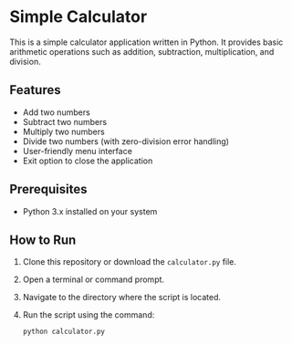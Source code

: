 # Simple Calculator

This is a simple calculator application written in Python. It provides basic arithmetic operations such as addition, subtraction, multiplication, and division.

## Features

- Add two numbers
- Subtract two numbers
- Multiply two numbers
- Divide two numbers (with zero-division error handling)
- User-friendly menu interface
- Exit option to close the application

## Prerequisites

- Python 3.x installed on your system

## How to Run

1. Clone this repository or download the `calculator.py` file.
2. Open a terminal or command prompt.
3. Navigate to the directory where the script is located.
4. Run the script using the command:

   ```sh
   python calculator.py
